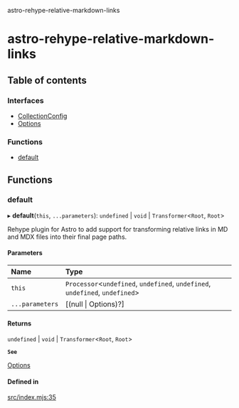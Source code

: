 astro-rehype-relative-markdown-links

# astro-rehype-relative-markdown-links

## Table of contents

### Interfaces

- [CollectionConfig](interfaces/CollectionConfig.md)
- [Options](interfaces/Options.md)

### Functions

- [default](README.md#default)

## Functions

### default

▸ **default**(`this`, `...parameters`): `undefined` \| `void` \| `Transformer`\<`Root`, `Root`\>

Rehype plugin for Astro to add support for transforming relative links in MD and MDX files into their final page paths.

#### Parameters

| Name | Type |
| :------ | :------ |
| `this` | `Processor`\<`undefined`, `undefined`, `undefined`, `undefined`, `undefined`\> |
| `...parameters` | [(null \| Options)?] |

#### Returns

`undefined` \| `void` \| `Transformer`\<`Root`, `Root`\>

**`See`**

[Options](interfaces/Options.md)

#### Defined in

[src/index.mjs:35](https://github.com/vernak2539/astro-rehype-relative-markdown-links/blob/main/src/index.mjs#L35)
